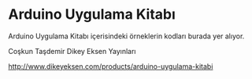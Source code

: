 Arduino Uygulama Kitabı
===================

Arduino Uygulama Kitabı içerisindeki örneklerin kodları burada yer alıyor.

Coşkun Taşdemir
Dikey Eksen Yayınları

http://www.dikeyeksen.com/products/arduino-uygulama-kitabi


